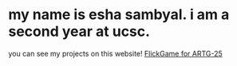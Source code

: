 # my name is esha sambyal. i am a second year at ucsc. 
you can see my projects on this website!
[FlickGame for ARTG-25]([https://arathee12.github.io/flickgame](https://esambyal.github.io/Before%20the%20Light%20Goes%20Out.html))

